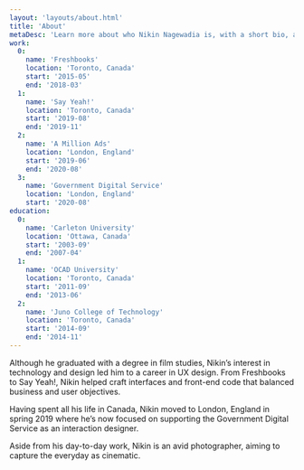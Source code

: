 ```yaml
---
layout: 'layouts/about.html'
title: 'About'
metaDesc: 'Learn more about who Nikin Nagewadia is, with a short bio, and list of his past work and education experiences.'
work:
  0:
    name: 'Freshbooks'
    location: 'Toronto, Canada'
    start: '2015-05'
    end: '2018-03'
  1:
    name: 'Say Yeah!'
    location: 'Toronto, Canada'
    start: '2019-08'
    end: '2019-11'
  2:
    name: 'A Million Ads'
    location: 'London, England'
    start: '2019-06'
    end: '2020-08'
  3:
    name: 'Government Digital Service'
    location: 'London, England'
    start: '2020-08'
education:
  0:
    name: 'Carleton University'
    location: 'Ottawa, Canada'
    start: '2003-09'
    end: '2007-04'
  1:
    name: 'OCAD University'
    location: 'Toronto, Canada'
    start: '2011-09'
    end: '2013-06'
  2:
    name: 'Juno College of Technology'
    location: 'Toronto, Canada'
    start: '2014-09'
    end: '2014-11'
---
```


<p>Although he graduated with a degree in film studies, Nikin’s interest in technology and design led him to a career in UX design. From Freshbooks to Say Yeah!, Nikin helped craft interfaces and front-end code that balanced business and user objectives.</p>

<p>Having spent all his life in Canada, Nikin moved to London, England in spring 2019 where he’s now focused on supporting the Government Digital Service as an interaction designer.</p>

<p>Aside from his day-to-day work, Nikin is an avid photographer, aiming to capture the everyday as cinematic.</p>
